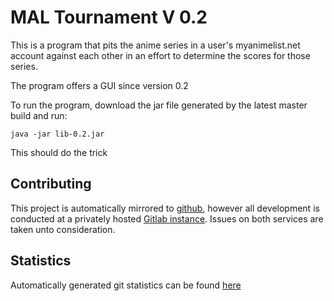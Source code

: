 # MAL Tournament V 0.2

This is a program that pits the anime series in a user's myanimelist.net account against each other
in an effort to determine the scores for those series.

The program offers a GUI since version 0.2

To run the program, download the jar file generated by the latest master build and run:

    java -jar lib-0.2.jar
    
This should do the trick

## Contributing

This project is automatically mirrored to [github](https://github.com/namboy94/mal-tournament), however all development
is conducted at a privately hosted [Gitlab instance](http://gitlab.namibsun.net/namboy94/mal-tournament). Issues
on both services are taken unto consideration.

## Statistics

Automatically generated git statistics can be found [here](http://krumreyh.eu/mal-tournament/git_stats/index.html)